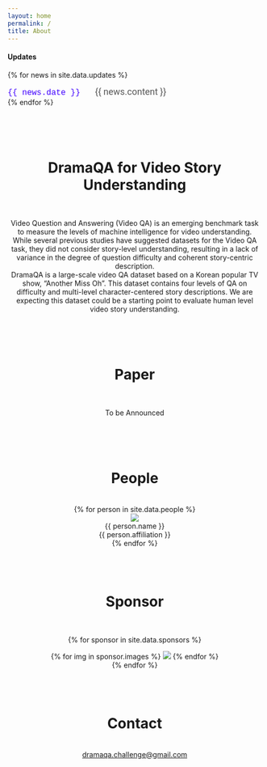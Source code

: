 ```yaml
---
layout: home
permalink: /
title: About
---
```


<link rel="stylesheet" href="/assets/css/member.css">
<link rel="stylesheet" href="/assets/css/sponsor.css">

<style>
  p.content-item-news{
    margin-top: 0.1em;
    margin-bottom: 0.1em;
  }
  font.date{
    font-family: Monaco, "Courier New", monospace;
  }
  font.content{
    font-family: 'Roboto', sans-serif;
  }
</style>

<div class="updates">
  <h4 class = "content-title">
    <b>Updates</b>
  </h4>
  
  {% for news in site.data.updates %}
    <p class="content-item-news news-{{ forloop.index0 }}">
      <span id="date"> 
        <font class="date" color="#4000FF" size="3%"> {{ news.date }} </font>
        &nbsp;&nbsp;&nbsp;&nbsp;
        <font class="content" color="#585858" size="4%">{{ news.content }} </font>
      </span>
    </p>
  {% endfor %}
<br/><br/><br/>


<div class="about content-container" style="TEXT-ALIGN: center">
  <br />
  <h1 class = "content-title">
    DramaQA for Video Story Understanding
  </h1> <br />
  <p class="content-item">
  Video Question and Answering (Video QA) is an emerging benchmark task to measure the levels of machine intelligence for video understanding. While several previous studies have suggested datasets for the Video QA task, they did not consider story-level understanding, resulting in a lack of variance in the degree of question difficulty and coherent story-centric description.
  <br />
  DramaQA is a large-scale video QA dataset based on a Korean popular TV show, “Another Miss Oh”. This dataset contains four levels of QA on difficulty and multi-level character-centered story descriptions. We are expecting this dataset could be a starting point to evaluate human level video story understanding.
  </p>
</div> <br /> <br /> <br />

<div class="paper content-container" style="TEXT-ALIGN: center">
  <h1 class = "content-title">
    Paper
  </h1> <br />
  <p class="content-item">
  To be Announced
  </p>
</div> <br /> <br /> <br />

<div class="people content-container" style="TEXT-ALIGN: center">
  <h1 class = "content-title">
    People
  </h1> <br />
  <div class="content-item">
    {% for person in site.data.people %}
      <div class="member">
        <div class="member-profile">
          <img class="member-profile" src="{{person.src}}">
        </div>
        <div class="member-name member-name">
          {{ person.name }}
        </div>
        <div class="member-info member-position">
          {{ person.affiliation }}
        </div>
      </div>
    {% endfor %}
  </div>
</div> <br /> <br /> <br />

<div class="sponsor content-container" style="TEXT-ALIGN: center">
  <h1 class = "content-title">
    Sponsor
  </h1> <br />

  {% for sponsor in site.data.sponsors %}
  <div class = "content-subcontainer">
    <div class="content-item">
      {% for img in sponsor.images %}
        <img src="{{ img.src }}">
      {% endfor %}
    </div>
  </div>
  {% endfor %}
</div> <br /> <br /> <br />

<div class="contact content-container" style="TEXT-ALIGN: center">
  <h1 class = "content-title">
    Contact
  </h1> <br />
  
  <div class = "content-subcontainer">
    <a id="link" href="mailto:dramaqa.challenge@gmail.com">dramaqa.challenge@gmail.com</a>
  </div>